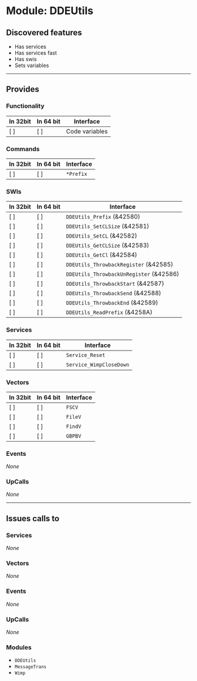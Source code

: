 # Module: DDEUtils

## Discovered features


* Has services
* Has services fast
* Has swis
* Sets variables

---

## Provides

### Functionality

| In 32bit | In 64 bit | Interface |
|----------|-----------|-----------|
| [ ]      | [ ]       | Code variables |

### Commands


| In 32bit | In 64 bit | Interface |
|----------|-----------|-----------|
| [ ]      | [ ]       | `*Prefix` |


### SWIs


| In 32bit | In 64 bit | Interface |
|----------|-----------|-----------|
| [ ]      | [ ]       | `DDEUtils_Prefix` (&42580) |
| [ ]      | [ ]       | `DDEUtils_SetCLSize` (&42581) |
| [ ]      | [ ]       | `DDEUtils_SetCL` (&42582) |
| [ ]      | [ ]       | `DDEUtils_GetCLSize` (&42583) |
| [ ]      | [ ]       | `DDEUtils_GetCl` (&42584) |
| [ ]      | [ ]       | `DDEUtils_ThrowbackRegister` (&42585) |
| [ ]      | [ ]       | `DDEUtils_ThrowbackUnRegister` (&42586) |
| [ ]      | [ ]       | `DDEUtils_ThrowbackStart` (&42587) |
| [ ]      | [ ]       | `DDEUtils_ThrowbackSend` (&42588) |
| [ ]      | [ ]       | `DDEUtils_ThrowbackEnd` (&42589) |
| [ ]      | [ ]       | `DDEUtils_ReadPrefix` (&4258A) |


### Services


| In 32bit | In 64 bit | Interface |
|----------|-----------|-----------|
| [ ]      | [ ]       | `Service_Reset` |
| [ ]      | [ ]       | `Service_WimpCloseDown` |


### Vectors


| In 32bit | In 64 bit | Interface |
|----------|-----------|-----------|
| [ ]      | [ ]       | `FSCV` |
| [ ]      | [ ]       | `FileV` |
| [ ]      | [ ]       | `FindV` |
| [ ]      | [ ]       | `GBPBV` |


### Events


*None*


### UpCalls


*None*


---

## Issues calls to

### Services


*None*


### Vectors


*None*


### Events


*None*


### UpCalls


*None*


### Modules


* `DDEUtils`
* `MessageTrans`
* `Wimp`


